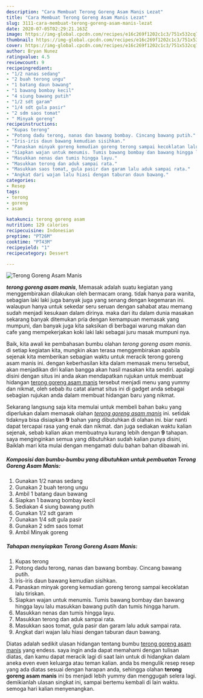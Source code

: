 ```yaml
---
description: "Cara Membuat Terong Goreng Asam Manis Lezat"
title: "Cara Membuat Terong Goreng Asam Manis Lezat"
slug: 3111-cara-membuat-terong-goreng-asam-manis-lezat
date: 2020-07-05T02:29:21.163Z
image: https://img-global.cpcdn.com/recipes/e16c269f1202c1c3/751x532cq70/terong-goreng-asam-manis-foto-resep-utama.jpg
thumbnail: https://img-global.cpcdn.com/recipes/e16c269f1202c1c3/751x532cq70/terong-goreng-asam-manis-foto-resep-utama.jpg
cover: https://img-global.cpcdn.com/recipes/e16c269f1202c1c3/751x532cq70/terong-goreng-asam-manis-foto-resep-utama.jpg
author: Bryan Nunez
ratingvalue: 4.5
reviewcount: 9
recipeingredient:
- "1/2 nanas sedang"
- "2 buah terong ungu"
- "1 batang daun bawang"
- "1 bawang bombay kecil"
- "4 siung bawang putih"
- "1/2 sdt garam"
- "1/4 sdt gula pasir"
- "2 sdm saos tomat"
- " Minyak goreng"
recipeinstructions:
- "Kupas terong"
- "Potong dadu terong, nanas dan bawang bombay. Cincang bawang putih."
- "Iris-iris daun bawang kemudian sisihkan."
- "Panaskan minyak goreng kemudian goreng terong sampai kecoklatan lalu tiriskan."
- "Siapkan wajan untuk menumis. Tumis bawang bombay dan bawang hingga layu lalu masukkan bawang putih dan tumis hingga harum."
- "Masukkan nenas dan tumis hingga layu."
- "Masukkan terong dan aduk sampai rata."
- "Masukkan saos tomat, gula pasir dan garam lalu aduk sampai rata."
- "Angkat dari wajan lalu hiasi dengan taburan daun bawang."
categories:
- Resep
tags:
- terong
- goreng
- asam

katakunci: terong goreng asam 
nutrition: 129 calories
recipecuisine: Indonesian
preptime: "PT26M"
cooktime: "PT43M"
recipeyield: "1"
recipecategory: Dessert

---
```



![Terong Goreng Asam Manis](https://img-global.cpcdn.com/recipes/e16c269f1202c1c3/751x532cq70/terong-goreng-asam-manis-foto-resep-utama.jpg)

<b><i>terong goreng asam manis</i></b>, Memasak adalah suatu kegiatan yang menggembirakan dilakukan oleh bermacam orang. tidak hanya para wanita, sebagian laki laki juga banyak juga yang senang dengan kegemaran ini. walaupun hanya untuk sekedar seru seruan dengan sahabat atau memang sudah menjadi kesukaan dalam dirinya. maka dari itu dalam dunia masakan sekarang banyak ditemukan pria dengan kemampuan memasak yang mumpuni, dan banyak juga kita saksikan di berbagai warung makan dan cafe yang mempekerjakan koki laki laki sebagai juru masak mumpuni nya.



Baik, kita awali ke pembahasan bumbu olahan <i>terong goreng asam manis</i>. di setiap kegiatan kita, mungkin akan terasa menggembirakan apabila sejenak kita memberikan sebagian waktu untuk meracik terong goreng asam manis ini. dengan keberhasilan kita dalam memasak menu tersebut, akan menjadikan diri kalian bangga akan hasil masakan kita sendiri. apalagi disini dengan situs ini anda akan mendapatkan rujukan untuk membuat hidangan <u>terong goreng asam manis</u> tersebut menjadi menu yang yummy dan nikmat, oleh sebab itu catat alamat situs ini di gadget anda sebagai sebagian rujukan anda dalam membuat hidangan baru yang nikmat.


Sekarang langsung saja kita memulai untuk membeli bahan baku yang diperlukan dalam memasak olahan <u><i>terong goreng asam manis</i></u> ini. setidak tidaknya bisa disiapkan <b>9</b> bahan yang dibutuhkan di olahan ini. biar nanti dapat tercapai rasa yang enak dan nikmat. dan juga sediakan waktu kalian sejenak, sebab kalian akan membuatnya kurang lebih dengan <b>9</b> tahapan. saya menginginkan semua yang dibutuhkan sudah kalian punya disini, Baiklah mari kita mulai dengan mengamati dulu bahan bahan dibawah ini.

<!--inarticleads1-->

##### Komposisi dan bumbu-bumbu yang dibutuhkan untuk pembuatan Terong Goreng Asam Manis:

1. Gunakan 1/2 nanas sedang
1. Gunakan 2 buah terong ungu
1. Ambil 1 batang daun bawang
1. Siapkan 1 bawang bombay kecil
1. Sediakan 4 siung bawang putih
1. Gunakan 1/2 sdt garam
1. Gunakan 1/4 sdt gula pasir
1. Gunakan 2 sdm saos tomat
1. Ambil  Minyak goreng




<!--inarticleads2-->

##### Tahapan menyiapkan Terong Goreng Asam Manis:

1. Kupas terong
1. Potong dadu terong, nanas dan bawang bombay. Cincang bawang putih.
1. Iris-iris daun bawang kemudian sisihkan.
1. Panaskan minyak goreng kemudian goreng terong sampai kecoklatan lalu tiriskan.
1. Siapkan wajan untuk menumis. Tumis bawang bombay dan bawang hingga layu lalu masukkan bawang putih dan tumis hingga harum.
1. Masukkan nenas dan tumis hingga layu.
1. Masukkan terong dan aduk sampai rata.
1. Masukkan saos tomat, gula pasir dan garam lalu aduk sampai rata.
1. Angkat dari wajan lalu hiasi dengan taburan daun bawang.




Diatas adalah sedikit ulasan hidangan tentang bumbu <u>terong goreng asam manis</u> yang endess. saya ingin anda dapat memahami dengan tulisan diatas, dan kamu dapat meracik lagi di saat lain untuk di hidangkan dalam aneka even even keluarga atau teman kalian. anda bs mengulik resep resep yang ada diatas sesuai dengan harapan anda, sehingga olahan <b>terong goreng asam manis</b> ini bs menjadi lebih yummy dan menggugah selera lagi. demikianlah ulasan singkat ini, sampai bertemu kembali di lain waktu. semoga hari kalian menyenangkan.
